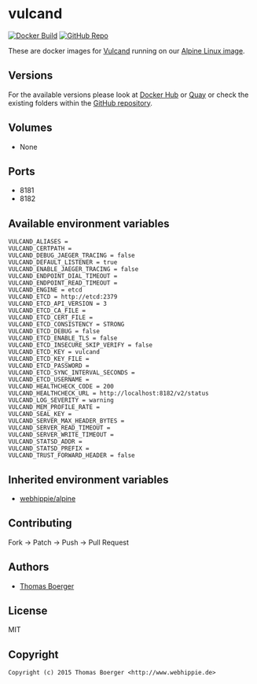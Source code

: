 # vulcand

[![Docker Build](https://github.com/dockhippie/vulcand/actions/workflows/docker.yml/badge.svg)](https://github.com/dockhippie/vulcand/actions/workflows/docker.yml) [![GitHub Repo](https://img.shields.io/badge/github-repo-yellowgreen)](https://github.com/dockhippie/vulcand)

These are docker images for [Vulcand][upstream] running on our
[Alpine Linux image][parent].

## Versions

For the available versions please look at [Docker Hub][dockerhub] or
[Quay][quayio] or check the existing folders within the
[GitHub repository][github].

## Volumes

*  None

## Ports

*  8181
*  8182

## Available environment variables

```console
VULCAND_ALIASES =
VULCAND_CERTPATH =
VULCAND_DEBUG_JAEGER_TRACING = false
VULCAND_DEFAULT_LISTENER = true
VULCAND_ENABLE_JAEGER_TRACING = false
VULCAND_ENDPOINT_DIAL_TIMEOUT =
VULCAND_ENDPOINT_READ_TIMEOUT =
VULCAND_ENGINE = etcd
VULCAND_ETCD = http://etcd:2379
VULCAND_ETCD_API_VERSION = 3
VULCAND_ETCD_CA_FILE =
VULCAND_ETCD_CERT_FILE =
VULCAND_ETCD_CONSISTENCY = STRONG
VULCAND_ETCD_DEBUG = false
VULCAND_ETCD_ENABLE_TLS = false
VULCAND_ETCD_INSECURE_SKIP_VERIFY = false
VULCAND_ETCD_KEY = vulcand
VULCAND_ETCD_KEY_FILE =
VULCAND_ETCD_PASSWORD =
VULCAND_ETCD_SYNC_INTERVAL_SECONDS =
VULCAND_ETCD_USERNAME =
VULCAND_HEALTHCHECK_CODE = 200
VULCAND_HEALTHCHECK_URL = http://localhost:8182/v2/status
VULCAND_LOG_SEVERITY = warning
VULCAND_MEM_PROFILE_RATE =
VULCAND_SEAL_KEY =
VULCAND_SERVER_MAX_HEADER_BYTES =
VULCAND_SERVER_READ_TIMEOUT =
VULCAND_SERVER_WRITE_TIMEOUT =
VULCAND_STATSD_ADDR =
VULCAND_STATSD_PREFIX =
VULCAND_TRUST_FORWARD_HEADER = false
```

## Inherited environment variables

*  [webhippie/alpine](https://github.com/dockhippie/alpine#available-environment-variables)

## Contributing

Fork -> Patch -> Push -> Pull Request

## Authors

*  [Thomas Boerger](https://github.com/tboerger)

## License

MIT

## Copyright

```console
Copyright (c) 2015 Thomas Boerger <http://www.webhippie.de>
```

[upstream]: https://github.com/vulcand/vulcand
[parent]: https://github.com/dockhippie/alpine
[dockerhub]: https://hub.docker.com/r/webhippie/vulcand/tags
[quayio]: https://quay.io/repository/webhippie/vulcand?tab=tags
[github]: https://github.com/dockhippie/vulcand
